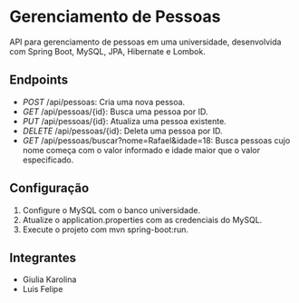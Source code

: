 # Gerenciamento de Pessoas

API para gerenciamento de pessoas em uma universidade, desenvolvida com Spring Boot, MySQL, JPA, Hibernate e Lombok.

## Endpoints

- *POST* /api/pessoas: Cria uma nova pessoa.
- *GET* /api/pessoas/{id}: Busca uma pessoa por ID.
- *PUT* /api/pessoas/{id}: Atualiza uma pessoa existente.
- *DELETE* /api/pessoas/{id}: Deleta uma pessoa por ID.
- *GET* /api/pessoas/buscar?nome=Rafael&idade=18: Busca pessoas cujo nome começa com o valor informado e idade maior que o valor especificado.

## Configuração

1. Configure o MySQL com o banco universidade.
2. Atualize o application.properties com as credenciais do MySQL.
3. Execute o projeto com mvn spring-boot:run.

## Integrantes

- Giulia Karolina
- Luis Felipe
